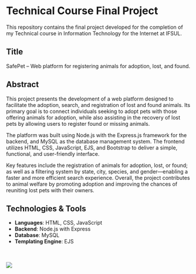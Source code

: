 # Technical Course Final Project

This repository contains the final project developed for the completion of my Technical course in Information Technology for the Internet at IFSUL.

## Title
SafePet – Web platform for registering animals for adoption, lost, and found.

## Abstract
This project presents the development of a web platform designed to facilitate the adoption, search, and registration of lost and found animals. Its primary goal is to connect individuals seeking to adopt pets with those offering animals for adoption, while also assisting in the recovery of lost pets by allowing users to register found or missing animals.

The platform was built using Node.js with the Express.js framework for the backend, and MySQL as the database management system. The frontend utilizes HTML, CSS, JavaScript, EJS, and Bootstrap to deliver a simple, functional, and user-friendly interface.

Key features include the registration of animals for adoption, lost, or found; as well as a filtering system by state, city, species, and gender—enabling a faster and more efficient search experience. Overall, the project contributes to animal welfare by promoting adoption and improving the chances of reuniting lost pets with their owners.


## Technologies & Tools
- **Languages**: HTML, CSS, JavaScript  
- **Backend**: Node.js with Express  
- **Database**: MySQL  
- **Templating Engine**: EJS
<br>
<br>
<img src="https://github.com/user-attachments/assets/6ba23c92-5422-42cf-9c2d-ae6c507f79d4">
